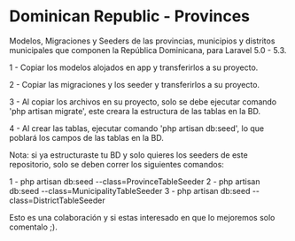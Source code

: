 # Dominican Republic - Provinces
Modelos, Migraciones y Seeders de las provincias, municipios y distritos municipales que componen la República Dominicana, para Laravel 5.0 - 5.3.

1 - Copiar los modelos alojados en app y transferirlos a su proyecto.

2 - Copiar las migraciones y los seeder y transferirlos a su proyecto.

3 - Al copiar los archivos en su proyecto, solo se debe ejecutar comando 'php artisan migrate', este creara la estructura de las tablas en la BD.

4 - Al crear las tablas, ejecutar comando 'php artisan db:seed', lo que poblará los campos de las tablas en la BD.

Nota: si ya estructuraste tu BD y solo quieres los seeders de este repositorio, solo se deben correr los siguientes comandos:

1 - php artisan db:seed --class=ProvinceTableSeeder
2 - php artisan db:seed --class=MunicipalityTableSeeder
3 - php artisan db:seed --class=DistrictTableSeeder

Esto es una colaboración y si estas interesado en que lo mejoremos solo comentalo ;). 
